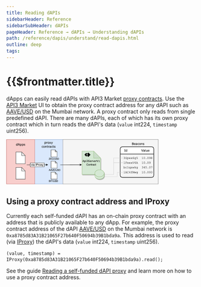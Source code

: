 ```yaml
---
title: Reading dAPIs
sidebarHeader: Reference
sidebarSubHeader: dAPIs
pageHeader: Reference → dAPIs → Understanding dAPIs
path: /reference/dapis/understand/read-dapis.html
outline: deep
tags:
---
```


<PageHeader/>

<SearchHighlight/>

<FlexStartTag/>

# {{$frontmatter.title}}

dApps can easily read dAPIs with API3 Market
[proxy contracts](/reference/dapis/understand/proxy-contracts.md). Use the
[API3 Market<ExternalLinkImage/>](https://market.api3.org) UI to obtain the
proxy contract address for any dAPI such as
[AAVE/USD<ExternalLinkImage/>](https://market.api3.org/dapis/polygon-testnet/AAVE-USD)
on the Mumbai network. A proxy contract only reads from single predefined dAPI.
There are many dAPIs, each of which has its own proxy contract which in turn
reads the dAPI's data (`value` int224, `timestamp` uint256).

<img src="../assets/images/proxy.png" style="width:80%;">

## Using a proxy contract address and IProxy

Currently each self-funded dAPI has an on-chain proxy contract with an address
that is publicly available to any dApp. For example, the proxy contract address
of the dAPI
[AAVE/USD<ExternalLinkImage/>](https://market.api3.org/dapis/polygon-testnet/AAVE-USD)
on the Mumbai network is `0xa8785d83A31B21065F27b640F50694b39B1bda9a`. This
address is used to read (via [IProxy](/reference/dapis/understand/iproxy.md))
the dAPI's data (`value` int224, `timestamp` uint256).

```solidity
(value, timestamp) = IProxy(0xa8785d83A31B21065F27b640F50694b39B1bda9a).read();
```

See the guide
[Reading a self-funded dAPI proxy](/guides/dapis/read-self-funded-dapi/) and
learn more on how to use a proxy contract address.

<FlexEndTag/>
